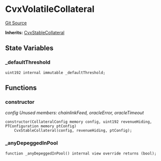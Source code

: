 # CvxVolatileCollateral
[Git Source](https://github.com/larrythecucumber321/protocol/blob/aabf2c9d4120808940fb3be9193cb66ea71ac351/contracts/plugins/assets/convex/CvxVolatileCollateral.sol)

**Inherits:**
[CvxStableCollateral](/tools/docgen/src/contracts/plugins/assets/convex/CvxStableCollateral.sol/contract.CvxStableCollateral.md)


## State Variables
### _defaultThreshold

```solidity
uint192 internal immutable _defaultThreshold;
```


## Functions
### constructor

*config Unused members: chainlinkFeed, oracleError, oracleTimeout*


```solidity
constructor(CollateralConfig memory config, uint192 revenueHiding, PTConfiguration memory ptConfig)
    CvxStableCollateral(config, revenueHiding, ptConfig);
```

### _anyDepeggedInPool


```solidity
function _anyDepeggedInPool() internal view override returns (bool);
```

